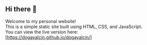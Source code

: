 ## Hi there 👋

Welcome to my personal website!  
This is a simple static site built using HTML, CSS, and JavaScript.  
You can view the live version here: [https://dogayalcin.github.io/dogayalcin/]

